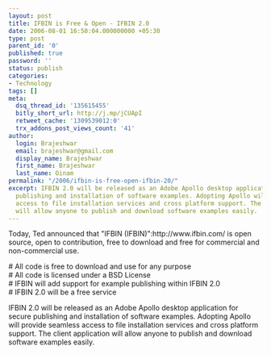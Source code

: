 ```yaml
---
layout: post
title: IFBIN is Free & Open - IFBIN 2.0
date: 2006-08-01 16:50:04.000000000 +05:30
type: post
parent_id: '0'
published: true
password: ''
status: publish
categories:
- Technology
tags: []
meta:
  dsq_thread_id: '135615455'
  bitly_short_url: http://j.mp/jCUApI
  retweet_cache: '1309539012:0'
  trx_addons_post_views_count: '41'
author:
  login: Brajeshwar
  email: brajeshwar@gmail.com
  display_name: Brajeshwar
  first_name: Brajeshwar
  last_name: Oinam
permalink: "/2006/ifbin-is-free-open-ifbin-20/"
excerpt: IFBIN 2.0 will be released as an Adobe Apollo desktop application for secure
  publishing and installation of software examples. Adopting Apollo will provide seamless
  access to file installation services and cross platform support. The client application
  will allow anyone to publish and download software examples easily.
---
```

<p>Today, Ted announced that "IFBIN (IFBIN)":http://www.ifbin.com/ is open source, open to contribution, free to download and free for commercial and non-commercial use.</p>
<p># All code is free to download and use for any purpose<br />
# All code is licensed under a BSD License<br />
# IFBIN will add support for example publishing within IFBIN 2.0<br />
# IFBIN 2.0 will be a free service</p>
<p>IFBIN 2.0 will be released as an Adobe Apollo desktop application for secure publishing and installation of software examples. Adopting Apollo will provide seamless access to file installation services and cross platform support. The client application will allow anyone to publish and download software examples easily.</p>
